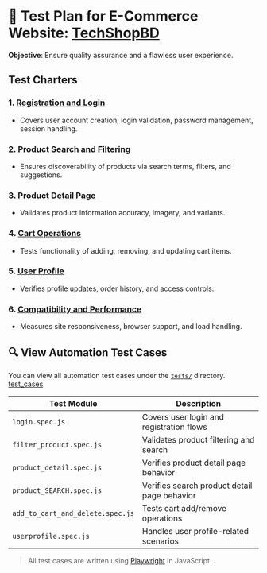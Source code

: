 # 🧪 Test Plan for E-Commerce Website: [TechShopBD](https://techshopbd.com)

**Objective**: Ensure quality assurance and a flawless user experience.

## Test Charters

### 1. [Registration and Login](./test-charters/login_and_registration.md)
- Covers user account creation, login validation, password management, session handling.

### 2. [Product Search and Filtering](./test-charters/product-search-filtering.md)
- Ensures discoverability of products via search terms, filters, and suggestions.

### 3. [Product Detail Page](./test-charters/product-detail-page.md)
- Validates product information accuracy, imagery, and variants.

### 4. [Cart Operations](./test-charters/cart-operations.md)
- Tests functionality of adding, removing, and updating cart items.

### 5. [User Profile](./test-charters/user-profile.md)
- Verifies profile updates, order history, and access controls.

### 6. [Compatibility and Performance](./test-charters/compatibility-performance.md)
- Measures site responsiveness, browser support, and load handling.


## 🔍 View Automation Test Cases

You can view all automation test cases under the [`tests/`](./tests) directory.
[test_cases](test-charters/assets/coverage.png)


| Test Module           | Description                                 |
|-----------------------|---------------------------------------------|
| `login.spec.js`       | Covers user login and registration flows    |
| `filter_product.spec.js` | Validates product filtering and search    |
| `product_detail.spec.js` | Verifies product detail page behavior     |
| `product_SEARCH.spec.js` | Verifies search product detail page behavior     |
| `add_to_cart_and_delete.spec.js` | Tests cart add/remove operations |
| `userprofile.spec.js` | Handles user profile-related scenarios      |

> All test cases are written using [Playwright](https://playwright.dev/) in JavaScript.
